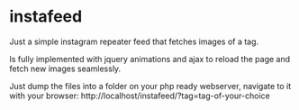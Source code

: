 instafeed
=========

Just a simple instagram repeater feed that fetches images of a tag.

Is fully implemented with jquery animations and ajax to reload the page and fetch new images seamlessly.

Just dump the files into a folder on your php ready webserver, navigate to it with your browser:
http://localhost/instafeed/?tag=tag-of-your-choice
